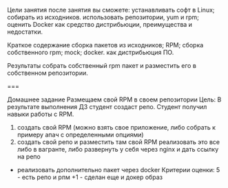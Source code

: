 Цели занятия
после занятия вы сможете:
устанавливать софт в Linux;
собирать из исходников.
использовать репозитории, yum и rpm;
оценить Docker как средство дистрибьюции, преимущества и недостатки.

Краткое содержание
сборка пакетов из исходников;
RPM;
сборка собственного rpm;
mock;
docker. как дистрибьюция ПО.

Результаты
собрать собственный rpm пакет и разместить его в собственном репозитории.

===

Домашнее задание
Размещаем свой RPM в своем репозитории
Цель: В результате выполнения ДЗ студент создаст репо. Студент получил навыки работы с RPM.
1) создать свой RPM (можно взять свое приложение, либо собрать к примеру апач с определенными опциями)
2) создать свой репо и разместить там свой RPM
реализовать это все либо в вагранте, либо развернуть у себя через nginx и дать ссылку на репо

* реализовать дополнительно пакет через docker
Критерии оценки: 5 - есть репо и рпм
+1 - сделан еще и докер образ
